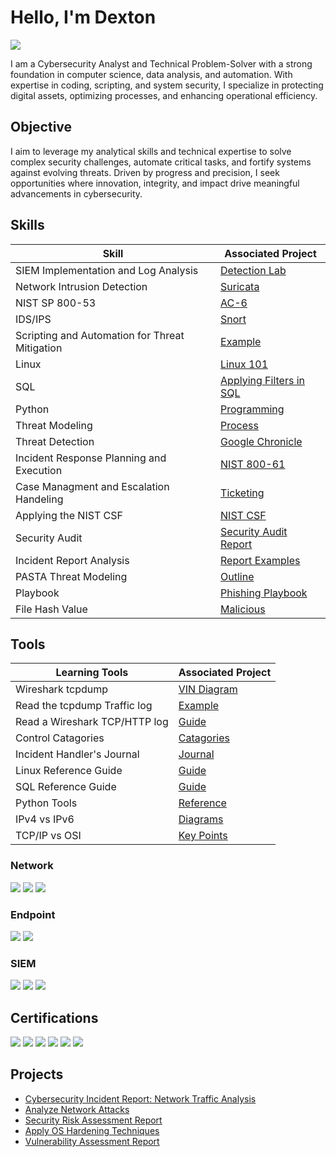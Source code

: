 # Hello, I'm Dexton 
<a href="https://www.linkedin.com/in/corneliusshk/"><img src="https://img.shields.io/badge/-LinkedIn-0072b1?&style=for-the-badge&logo=linkedin&logoColor=white" /></a>


I am a Cybersecurity Analyst and Technical Problem-Solver with a strong foundation in computer science, data analysis, and automation. With expertise in coding, scripting, and system security, I specialize in protecting digital assets, optimizing processes, and enhancing operational efficiency.



## Objective


I aim to leverage my analytical skills and technical expertise to solve complex security challenges, automate critical tasks, and fortify systems against evolving threats. Driven by progress and precision, I seek opportunities where innovation, integrity, and impact drive meaningful advancements in cybersecurity. 

## Skills


| Skill                                         | Associated Project         |
|-----------------------------------------------|----------------------------|
| SIEM Implementation and Log Analysis          | <a href="https://github.com/chojatkashani/Detection-Lab/tree/main">Detection Lab</a>|
| Network Intrusion Detection | <a href="https://github.com/chojatkashani/Suricata-Project/blob/main/README.md">Suricata</a>|
| NIST SP 800-53 | <a href="https://github.com/chojatkashani/NIST-SP-800-53-AC-6/blob/main/README.md">AC-6</a>|
| IDS/IPS         | <a href="https://github.com/chojatkashani/SNORT/edit/main/README.md">Snort</a>|
| Scripting and Automation for Threat Mitigation | <a href="https://github.com/chojatkashani/Scripting-and-Automation-for-Threat/blob/main/README.md">Example</a>|
| Linux | <a href="https://github.com/chojatkashani/Linux-101/blob/main/README.md">Linux 101</a>|
| SQL | <a href="https://github.com/chojatkashani/SQL-Queries">Applying Filters in SQL</a>|
| Python | <a href="https://github.com/chojatkashani/Python/blob/main/README.md">Programming</a>|
| Threat Modeling | <a href="https://github.com/chojatkashani/Threat-Modeling/blob/main/README.md">Process</a>|
| Threat Detection          | <a href="https://github.com/chojatkashani/Chronicle/blob/main/README.md">Google Chronicle</a>|
| Incident Response Planning and Execution      | <a href="https://github.com/chojatkashani/Incident-Response/blob/main/README.md">NIST 800-61</a>|
| Case Managment and Escalation Handeling | <a href="https://github.com/chojatkashani/Ticketing-Example/blob/main/README.md">Ticketing</a>|
| Applying the NIST CSF | <a href="https://github.com/chojatkashani/NIST-CSF/blob/main/README.md">NIST CSF</a>|
| Security Audit | <a href=https://github.com/chojatkashani/Security-Audit/edit/main/README.md>Security Audit Report</a>|
| Incident Report Analysis | <a href="https://github.com/chojatkashani/Incident-Report-Analysis/blob/main/README.md">Report Examples</a>|
| PASTA Threat Modeling | <a href="https://github.com/chojatkashani/PASTA-Threat-Modeling/blob/main/README.md">Outline</a>|
| Playbook | <a href="https://github.com/chojatkashani/Phishing-Playbook/blob/main/README.md">Phishing Playbook</a>|
| File Hash Value | <a href="https://github.com/chojatkashani/File-Hash-Malicious/blob/main/README.md">Malicious</a>|







<brk>


## Tools
| Learning Tools                                         | Associated Project         |
|-----------------------------------------------|----------------------------|
| Wireshark tcpdump           | <a href="https://github.com/chojatkashani/Wireshark-tcpdump-VIN/blob/main/README.md">VIN Diagram</a>|
| Read the tcpdump Traffic log            | <a href="https://github.com/chojatkashani/How-to-Read-the-tcpdump-traffic-log/blob/main/README.md">Example</a>|
| Read a Wireshark TCP/HTTP log          | <a href="https://github.com/chojatkashani/How-to-Read-Wireshark-TCP-HTTP-log/blob/main/README.md">Guide</a>|
| Control Catagories          | <a href="https://github.com/chojatkashani/Control-Catagories">Catagories</a>|
| Incident Handler's Journal           | <a href="https://github.com/chojatkashani/Incident-Handler-Journal/blob/main/README.md">Journal</a>|
| Linux Reference Guide            | <a href="https://github.com/chojatkashani/Reference-Guide-for-Linux/blob/main/README.md">Guide</a>|
| SQL Reference Guide            | <a href="https://github.com/chojatkashani/Reference-Guide-for-SQL/blob/main/README.md">Guide</a>|
| Python Tools           | <a href="https://github.com/chojatkashani/Python-Concepts/blob/main/README.md">Reference</a>|
| IPv4 vs IPv6           | <a href="https://github.com/chojatkashani/IPv4-vs-IPv6/blob/main/README.md">Diagrams</a>|
| TCP/IP vs OSI           | <a href="https://github.com/chojatkashani/TCP-IP-vs-OSI-Model/blob/main/README.md">Key Points</a>|











### Network
<div>
    <img src="https://img.shields.io/badge/-Wireshark-1679A7?&style=for-the-badge&logo=Wireshark&logoColor=white" />
    <img src="https://img.shields.io/badge/-Suricata-EF3B2D?&style=for-the-badge&logo=Suricata&logoColor=white" />
    <img src="https://img.shields.io/badge/-Zeek-777BB4?&style=for-the-badge&logo=Zeek&logoColor=white" />
</div>

### Endpoint
<div>
    <img src="https://img.shields.io/badge/-Microsoft_Defender_for_Endpoint-00A4EF?&style=for-the-badge&logo=Microsoft&logoColor=white" />
    <img src="https://img.shields.io/badge/-Velociraptor-4B275F?&style=for-the-badge&logo=Velociraptor&logoColor=white" />
</div>

### SIEM
<div>
    <img src="https://img.shields.io/badge/-Microsoft_Sentinel-0078D4?&style=for-the-badge&logo=Microsoft&logoColor=white" />
    <img src="https://img.shields.io/badge/-Splunk-000000?&style=for-the-badge&logo=Splunk&logoColor=white" />
    <img src="https://img.shields.io/badge/-Elastic-005571?&style=for-the-badge&logo=Elastic&logoColor=white" />
</div>

## Certifications

<div>
<img src="https://img.shields.io/badge/-Google%20Cybersecurity%20Certificate-4285F4?style=for-the-badge&logo=Google&logoColor=white" />
<img src="https://img.shields.io/badge/-Security%2B-FF0000?&style=for-the-badge&logo=CompTIA&logoColor=white" />
<img src="https://img.shields.io/badge/-Network%2B-007ACC?&style=for-the-badge&logo=CompTIA&logoColor=white" />
<img src="https://img.shields.io/badge/-A%2B-4D4D4D?&style=for-the-badge&logo=CompTIA&logoColor=white" />
<img src="https://img.shields.io/badge/-CDSA-006400?&style=for-the-badge&logoColor=white" />
<img src="https://img.shields.io/badge/-CCD-000080?&style=for-the-badge&logoColor=white" />
</div>

## Projects
- <a href="https://github.com/chojatkashani/Cybersecurity-Incident-Report-Network-Traffic-Analysis/blob/main/README.md">Cybersecurity Incident Report: Network Traffic Analysis</a>
- <a href="https://github.com/chojatkashani/Analyze-Network-Attacks/blob/main/README.md">Analyze Network Attacks</a>
- <a href="https://github.com/chojatkashani/Security-Risk-Assessment-Report/blob/main/README.md">Security Risk Assessment Report</a>
- <a href="https://github.com/chojatkashani/Apply-OS-Hardening-Techniques/blob/main/README.md">Apply OS Hardening Techniques</a>
- <a href="https://github.com/chojatkashani/Vulnerability-Assessment-Report/blob/main/README.md">Vulnerability Assessment Report</a>



  




